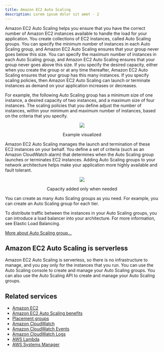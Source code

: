 ```yaml
---
title: Amazon EC2 Auto Scaling
description: Lorem ipsum dolor sit amet - 2
---
```


Amazon EC2 Auto Scaling helps you ensure that you have the correct number of Amazon EC2 instances available to handle the load for your application. You create collections of EC2 instances, called Auto Scaling groups. You can specify the minimum number of instances in each Auto Scaling group, and Amazon EC2 Auto Scaling ensures that your group never goes below this size. You can specify the maximum number of instances in each Auto Scaling group, and Amazon EC2 Auto Scaling ensures that your group never goes above this size. If you specify the desired capacity, either when you create the group or at any time thereafter, Amazon EC2 Auto Scaling ensures that your group has this many instances. If you specify scaling policies, then Amazon EC2 Auto Scaling can launch or terminate instances as demand on your application increases or decreases.

For example, the following Auto Scaling group has a minimum size of one instance, a desired capacity of two instances, and a maximum size of four instances. The scaling policies that you define adjust the number of instances, within your minimum and maximum number of instances, based on the criteria that you specify.

<div>
<div align="center"><img src="https://docs.aws.amazon.com/images/autoscaling/ec2/userguide/images/as-basic-diagram.png" /></div>
<div><p align="center">Example visualized</p></div>
</div>


Amazon EC2 Auto Scaling manages the launch and termination of these EC2 instances on your behalf. You define a set of criteria (such as an Amazon CloudWatch alarm) that determines when the Auto Scaling group launches or terminates EC2 instances. Adding Auto Scaling groups to your network architecture helps make your application more highly available and fault tolerant.

<div>
<div align="center"><img src="https://docs.aws.amazon.com/images/autoscaling/ec2/userguide/images/sample-3-tier-architecture-auto-scaling-diagram.png" /></div>
<div><p align="center">Capacity added only when needed</p></div>
</div>

You can create as many Auto Scaling groups as you need. For example, you can create an Auto Scaling group for each tier.

To distribute traffic between the instances in your Auto Scaling groups, you can introduce a load balancer into your architecture. For more information, see Elastic Load Balancing.

<a target="_self" href="https://www.aws-practical-handbook.link/docs/Personal-notes/ASG">More about Auto Scaling group...</a>      
      
## Amazon EC2 Auto Scaling is serverless

Amazon EC2 Auto Scaling is serverless, so there is no infrastructure to manage, and you pay only for the instances that you run. You can use the Auto Scaling console to create and manage your Auto Scaling groups. You can also use the Auto Scaling API to create and manage your Auto Scaling groups.

## Related services

- [Amazon EC2](https://aws.amazon.com/ec2/)
- [Amazon EC2 Auto Scaling benefits](https://docs.aws.amazon.com/autoscaling/ec2/userguide/auto-scaling-benefits.html#autoscaling-design-example)
- [Placement groups](https://docs.aws.amazon.com/AWSEC2/latest/UserGuide/placement-groups.html)
- [Amazon CloudWatch](https://aws.amazon.com/cloudwatch/)
- [Amazon CloudWatch Events](https://aws.amazon.com/cloudwatch/events/)
- [Amazon CloudWatch Logs](https://aws.amazon.com/cloudwatch/logs/)
- [AWS Lambda](https://aws.amazon.com/lambda/)
- [AWS Systems Manager](https://aws.amazon.com/systems-manager/)
